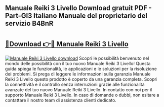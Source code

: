## Manuale Reiki 3 Livello Download gratuit PDF - Part-GI3 Italiano Manuale del proprietario del servizio B4BnR

# <h2><a href="http://dfd4qi.blite.top/?on=Manuale+Reiki+3+Livello">🔗Download 👉🔴 Manuale Reiki 3 Livello</a></h2>

[![Manuale Reiki 3 Livello download](https://i.imgur.com/lujVjoI.png)](http://dfd4qi.blite.top/?on=Manuale+Reiki+3+Livello)
Scopri le possibilità benvenuto nel mondo delle possibilità con il tuo nuovo Manuale Reiki 3 Livello! Questa guida spiega le funzionalità, le applicazioni e le soluzioni per la risoluzione dei problemi. Si prega di leggere le informazioni sulla garanzia Manuale Reiki 3 Livello questo prodotto è coperto da una garanzia completa. Scopri la connettività e il controllo senza interruzioni grazie alle funzionalità avanzate del tuo nuovo Manuale Reiki 3 Livello. In contatto con noi per il supporto Manuale Reiki 3 Livello. In caso di domande o dubbi, non esitare a contattare il nostro team di assistenza clienti dedicato.
